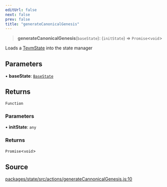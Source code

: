 ```yaml
---
editUrl: false
next: false
prev: false
title: "generateCanonicalGenesis"
---
```


> **generateCanonicalGenesis**(`baseState`): (`initState`) => `Promise`\<`void`\>

Loads a [TevmState](../../../../../../../reference/tevm/state/type-aliases/tevmstate) into the state manager

## Parameters

• **baseState**: [`BaseState`](/reference/tevm/state/type-aliases/basestate/)

## Returns

`Function`

### Parameters

• **initState**: `any`

### Returns

`Promise`\<`void`\>

## Source

[packages/state/src/actions/generateCannonicalGenesis.js:10](https://github.com/evmts/tevm-monorepo/blob/main/packages/state/src/actions/generateCannonicalGenesis.js#L10)
